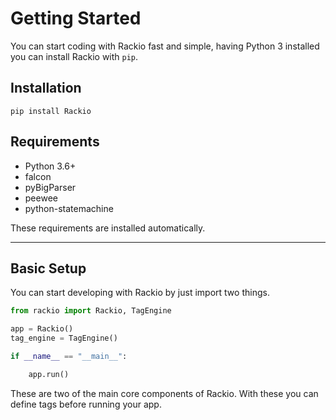 
# Getting Started

You can start coding with Rackio fast and simple, having Python 3 installed you can install Rackio with `pip`.

## Installation

```
pip install Rackio
```

## Requirements

- Python 3.6+
- falcon 
- pyBigParser
- peewee
- python-statemachine

These requirements are installed automatically.

---

## Basic Setup

You can start developing with Rackio by just import two things.


```python
from rackio import Rackio, TagEngine

app = Rackio()
tag_engine = TagEngine()

if __name__ == "__main__":

    app.run()
```

These are two of the main core components of Rackio. With these you can define tags before running your app.